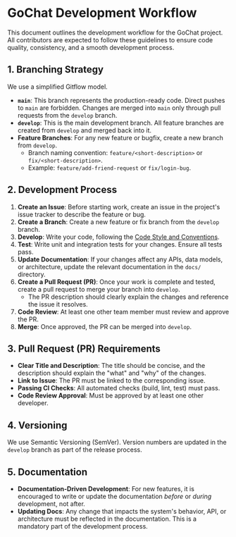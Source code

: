 # GoChat Development Workflow

This document outlines the development workflow for the GoChat project. All contributors are expected to follow these guidelines to ensure code quality, consistency, and a smooth development process.

## 1. Branching Strategy

We use a simplified Gitflow model.

-   **`main`**: This branch represents the production-ready code. Direct pushes to `main` are forbidden. Changes are merged into `main` only through pull requests from the `develop` branch.
-   **`develop`**: This is the main development branch. All feature branches are created from `develop` and merged back into it.
-   **Feature Branches**: For any new feature or bugfix, create a new branch from `develop`.
    -   Branch naming convention: `feature/<short-description>` or `fix/<short-description>`.
    -   Example: `feature/add-friend-request` or `fix/login-bug`.

## 2. Development Process

1.  **Create an Issue**: Before starting work, create an issue in the project's issue tracker to describe the feature or bug.
2.  **Create a Branch**: Create a new feature or fix branch from the `develop` branch.
3.  **Develop**: Write your code, following the [Code Style and Conventions](./02_style_guide.md).
4.  **Test**: Write unit and integration tests for your changes. Ensure all tests pass.
5.  **Update Documentation**: If your changes affect any APIs, data models, or architecture, update the relevant documentation in the `docs/` directory.
6.  **Create a Pull Request (PR)**: Once your work is complete and tested, create a pull request to merge your branch into `develop`.
    -   The PR description should clearly explain the changes and reference the issue it resolves.
7.  **Code Review**: At least one other team member must review and approve the PR.
8.  **Merge**: Once approved, the PR can be merged into `develop`.

## 3. Pull Request (PR) Requirements

-   **Clear Title and Description**: The title should be concise, and the description should explain the "what" and "why" of the changes.
-   **Link to Issue**: The PR must be linked to the corresponding issue.
-   **Passing CI Checks**: All automated checks (build, lint, test) must pass.
-   **Code Review Approval**: Must be approved by at least one other developer.

## 4. Versioning

We use Semantic Versioning (SemVer). Version numbers are updated in the `develop` branch as part of the release process.

## 5. Documentation

-   **Documentation-Driven Development**: For new features, it is encouraged to write or update the documentation *before* or *during* development, not after.
-   **Updating Docs**: Any change that impacts the system's behavior, API, or architecture must be reflected in the documentation. This is a mandatory part of the development process.
